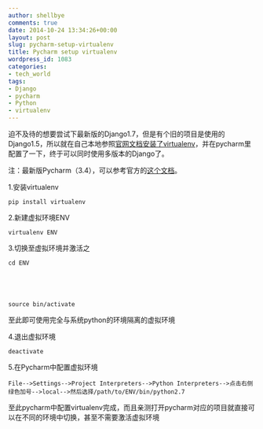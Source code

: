 ```yaml
---
author: shellbye
comments: true
date: 2014-10-24 13:34:26+00:00
layout: post
slug: pycharm-setup-virtualenv
title: Pycharm setup virtualenv
wordpress_id: 1083
categories:
- tech_world
tags:
- Django
- pycharm
- Python
- virtualenv
---
```


迫不及待的想要尝试下最新版的Django1.7，但是有个旧的项目是使用的Django1.5，所以就在自己本地参照[官网文档安装了virtualenv](https://virtualenv.pypa.io/en/latest/)，并在pycharm里配置了一下，终于可以同时使用多版本的Django了。

注：最新版Pycharm（3.4），可以参考官方的[这个文档](http://www.jetbrains.com/pycharm/webhelp/creating-virtual-environment.html)。

1.安装virtualenv


    
    pip install virtualenv



2.新建虚拟环境ENV


    
    virtualenv ENV



3.切换至虚拟环境并激活之


    
    cd ENV




    
    source bin/activate



至此即可使用完全与系统python的环境隔离的虚拟环境

4.退出虚拟环境


    
    deactivate



5.在Pycharm中配置虚拟环境


    
    File-->Settings-->Project Interpreters-->Python Interpreters-->点击右侧绿色加号-->local-->然后选择/path/to/ENV/bin/python2.7



至此pycharm中配置virtualenv完成，而且亲测打开pycharm对应的项目就直接可以在不同的环境中切换，甚至不需要激活虚拟环境
